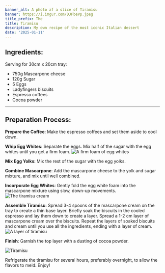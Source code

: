 ```yaml
---
banner_alt: A photo af a slice of Tiramisu
banner: https://i.imgur.com/DJPbeVp.jpeg
title_prefix: The
title: Tiramisu
description: My own recipe of the most iconic Italian dessert
date: '2025-01-11'
---
```


## Ingredients:
Serving for 30cm x 20cm tray:

- 750g Mascarpone cheese
- 120g Sugar
- 5 Eggs
- Ladyfingers biscuits
- Espresso coffees
- Cocoa powder

---

## Preparation Process:
**Prepare the Coffee**: Make the espresso coffees and set them aside to cool down.
  
**Whip Egg Whites**: Separate the eggs. Mix half of the sugar with the egg whites until you get a firm foam.
![A firm foam of egg whites](/recipes/tiramisu/egg_whites.JPG 'A firm foam of egg whites')

**Mix Egg Yolks**: Mix the rest of the sugar with the egg yolks.

**Combine Mascarpone**: Add the mascarpone cheese to the yolk and sugar mixture, and mix until well combined.

**Incorporate Egg Whites**: Gently fold the egg white foam into the mascarpone mixture using slow, down-up movements.
![The tiramisu cream](/recipes/tiramisu/cream.JPG 'The tiramisu cream')

**Assemble Tiramisu**:
Spread 3-4 spoons of the mascarpone cream on the tray to create a thin base layer.
Briefly soak the biscuits in the cooled espresso and lay them down to create a layer.
Spread a 1-2 cm layer of mascarpone cream over the biscuits.
Repeat the layers of soaked biscuits and cream until you use all the ingredients, ending with a layer of cream.
![A layer of tiramisu](/recipes/tiramisu/layer.JPG 'A layer of tiramisu')

**Finish**: Garnish the top layer with a dusting of cocoa powder.

![Tiramisu](/recipes/tiramisu/finished.JPG 'tiramisu')

Refrigerate the tiramisu for several hours, preferably overnight, to allow the flavors to meld. Enjoy!

